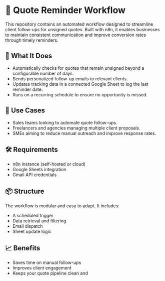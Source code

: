 # 📨 Quote Reminder Workflow

This repository contains an automated workflow designed to streamline client follow-ups for unsigned quotes. Built with n8n, it enables businesses to maintain consistent communication and improve conversion rates through timely reminders.

## 🔧 What It Does

- Automatically checks for quotes that remain unsigned beyond a configurable number of days.
- Sends personalized follow-up emails to relevant clients.
- Updates tracking data in a connected Google Sheet to log the last reminder date.
- Runs on a recurring schedule to ensure no opportunity is missed.

## 🚀 Use Cases

- Sales teams looking to automate quote follow-ups.
- Freelancers and agencies managing multiple client proposals.
- SMEs aiming to reduce manual outreach and improve response rates.

## 🛠 Requirements

- n8n instance (self-hosted or cloud)
- Google Sheets integration
- Gmail API credentials

## 📦 Structure

The workflow is modular and easy to adapt. It includes:
- A scheduled trigger
- Data retrieval and filtering
- Email dispatch
- Sheet update logic

## 📈 Benefits

- Saves time on manual follow-ups
- Improves client engagement
- Keeps your quote pipeline clean and 
